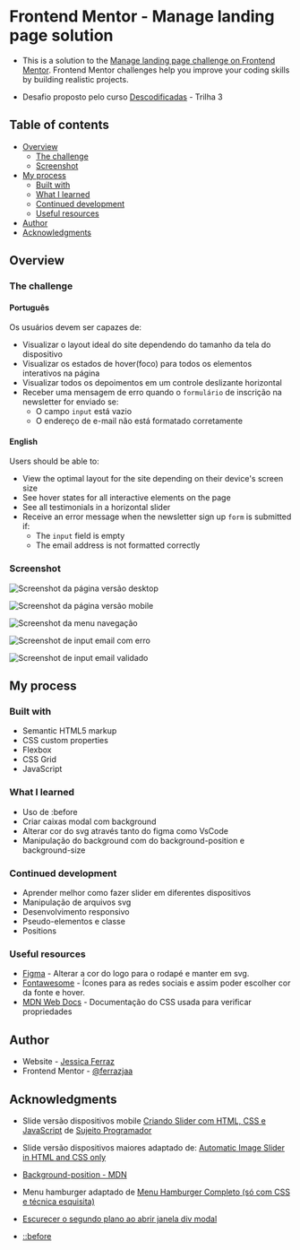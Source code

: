 # Frontend Mentor - Manage landing page solution

- This is a solution to the [Manage landing page challenge on Frontend Mentor](https://www.frontendmentor.io/challenges/manage-landing-page-SLXqC6P5). Frontend Mentor challenges help you improve your coding skills by building realistic projects. 
  
  
- Desafio proposto pelo curso [Descodificadas](https://moodle.descodificadas.com.br) - Trilha 3

## Table of contents

- [Overview](#overview)
  - [The challenge](#the-challenge)
  - [Screenshot](#screenshot)
- [My process](#my-process)
  - [Built with](#built-with)
  - [What I learned](#what-i-learned)
  - [Continued development](#continued-development)
  - [Useful resources](#useful-resources)
- [Author](#author)
- [Acknowledgments](#acknowledgments)



## Overview

### The challenge 

#### <b>Português</b>
Os usuários devem ser capazes de:

- Visualizar o layout ideal do site dependendo do tamanho da tela do dispositivo
- Visualizar os estados de hover(foco) para todos os elementos interativos na página
- Visualizar todos os depoimentos em um controle deslizante horizontal
- Receber uma mensagem de erro quando o `formulário` de inscrição na newsletter for enviado se:
  - O campo `input` está vazio
  - O endereço de e-mail não está formatado corretamente

#### <b>English</b>
Users should be able to:

- View the optimal layout for the site depending on their device's screen size
- See hover states for all interactive elements on the page
- See all testimonials in a horizontal slider
- Receive an error message when the newsletter sign up `form` is submitted if:
  - The `input` field is empty
  - The email address is not formatted correctly

### Screenshot

![Screenshot da página versão desktop](assets/images/screenshot-desktop.png)
  

![Screenshot da página versão mobile](assets/images/screenshot-mobile.png)
  

![Screenshot da menu navegação](assets/images/menu-mobile.png)
  

![Screenshot de input email com erro](assets/images/email-nOk.png)
  

![Screenshot de input email validado](assets/images/email-ok.png)


## My process

### Built with

- Semantic HTML5 markup
- CSS custom properties
- Flexbox
- CSS Grid
- JavaScript



### What I learned

- Uso de :before
- Criar caixas modal com background
- Alterar cor do svg através tanto do figma como VsCode
- Manipulação do background com do background-position e background-size




### Continued development

- Aprender melhor como fazer slider em diferentes dispositivos
- Manipulação de arquivos svg
- Desenvolvimento responsivo
- Pseudo-elementos e classe
- Positions



### Useful resources

- [Figma](https://www.figma.com/) - Alterar a cor do logo para o rodapé e manter em svg. 
- [Fontawesome](https://www.example.com) - Ícones para as redes sociais e assim poder escolher cor da fonte e hover.
- [MDN Web Docs](https://developer.mozilla.org/pt-BR/docs/Web/CSS) - Documentação do CSS usada para verificar propriedades



## Author

- Website - [Jessica Ferraz](https://github.com/ferrazjaa)
- Frontend Mentor - [@ferrazjaa](https://www.frontendmentor.io/profile/ferrazjaa)




## Acknowledgments

- Slide versão dispositivos mobile [Criando Slider com HTML, CSS e JavaScript](https://www.youtube.com/watch?v=BpzyuuPIEaQ) de [Sujeito Programador](https://www.youtube.com/@Sujeitoprogramador)

- Slide versão dispositivos maiores adaptado de: [Automatic Image Slider in HTML and CSS only](https://www.thecoderashok.com/blog/automatic-image-slider-in-html-css-only#google_vignette)

- [Background-position - MDN](https://developer.mozilla.org/en-US/docs/Web/CSS/background-position)

- Menu hamburger adaptado de [Menu Hamburger Completo (só com CSS e técnica esquisita)](https://www.youtube.com/watch?v=n-bkT-R5E_4)

- [Escurecer o segundo plano ao abrir janela div modal](https://pt.stackoverflow.com/questions/133952/escurecer-o-segundo-plano-ao-abrir-janela-div-modal)

- [::before](https://developer.mozilla.org/pt-BR/docs/Web/CSS/::before)